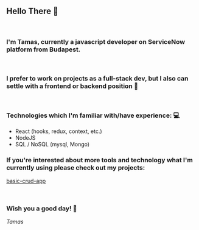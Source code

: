 ## Hello There :wave:
&nbsp;
### I'm Tamas, currently a javascript developer on ServiceNow platform from Budapest.
&nbsp;
### I prefer to work on projects as a full-stack dev, but I also can settle with a frontend or backend position :slightly_smiling_face:
&nbsp;
### Technologies which I'm familiar with/have experience: :computer:
- React (hooks, redux, context, etc.)
- NodeJS 
- SQL / NoSQL (mysql, Mongo)
&nbsp;
### If you're interested about more tools and technology what I'm currently using please check out my projects:

<a href="https://github.com/tamas-w/basic-crud-app" target="_blank">basic-crud-app</a>

&nbsp;
### Wish you a good day! :slightly_smiling_face:
*Tamas*

